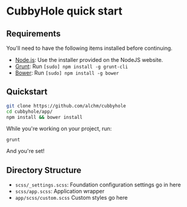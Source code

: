 # CubbyHole quick start

## Requirements

You'll need to have the following items installed before continuing.

  * [Node.js](http://nodejs.org): Use the installer provided on the NodeJS website.
  * [Grunt](http://gruntjs.com/): Run `[sudo] npm install -g grunt-cli`
  * [Bower](http://bower.io): Run `[sudo] npm install -g bower`

## Quickstart

```bash
git clone https://github.com/alchm/cubbyhole
cd cubbyhole/app/
npm install && bower install
```

While you're working on your project, run:

`grunt`

And you're set!

## Directory Structure

  * `scss/_settings.scss`: Foundation configuration settings go in here
  * `scss/app.scss`: Application wrapper
  * `app/scss/custom.scss` Custom styles go here
